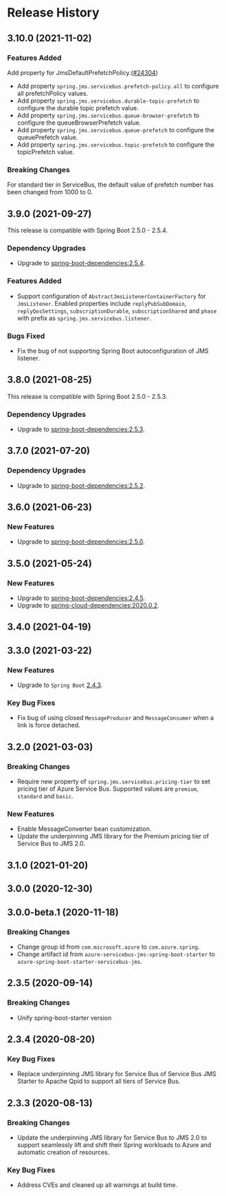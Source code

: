 # Release History

## 3.10.0 (2021-11-02)

### Features Added
Add property for JmsDefaultPrefetchPolicy.([#24304](https://github.com/Azure/azure-sdk-for-java/issues/24304))
- Add property `spring.jms.servicebus.prefetch-policy.all` to configure all prefetchPolicy values.
- Add property `spring.jms.servicebus.durable-topic-prefetch` to configure the durable topic prefetch value.
- Add property `spring.jms.servicebus.queue-browser-prefetch` to configure the queueBrowserPrefetch value.
- Add property `spring.jms.servicebus.queue-prefetch` to configure the queuePrefetch value.
- Add property `spring.jms.servicebus.topic-prefetch` to configure the topicPrefetch value.

### Breaking Changes
For standard tier in ServiceBus, the default value of prefetch number has been changed from 1000 to 0.


## 3.9.0 (2021-09-27)
This release is compatible with Spring Boot 2.5.0 - 2.5.4.
### Dependency Upgrades
- Upgrade to [spring-boot-dependencies:2.5.4](https://repo.maven.apache.org/maven2/org/springframework/boot/spring-boot-dependencies/2.5.4/spring-boot-dependencies-2.5.4.pom).
### Features Added
- Support configuration of `AbstractJmsListenerContainerFactory` for `JmsListener`. Enabled properties include `replyPubSubDomain`, `replyQosSettings`, `subscriptionDurable`, `subscriptionShared` and `phase` with prefix as `spring.jms.servicebus.listener`.
### Bugs Fixed
- Fix the bug of not supporting Spring Boot autoconfiguration of JMS listener.


## 3.8.0 (2021-08-25)
This release is compatible with Spring Boot 2.5.0 - 2.5.3.
### Dependency Upgrades
- Upgrade to [spring-boot-dependencies:2.5.3](https://repo.maven.apache.org/maven2/org/springframework/boot/spring-boot-dependencies/2.5.3/spring-boot-dependencies-2.5.3.pom).

## 3.7.0 (2021-07-20)
### Dependency Upgrades
- Upgrade to [spring-boot-dependencies:2.5.2](https://repo.maven.apache.org/maven2/org/springframework/boot/spring-boot-dependencies/2.5.2/spring-boot-dependencies-2.5.2.pom).

## 3.6.0 (2021-06-23)
### New Features
- Upgrade to [spring-boot-dependencies:2.5.0](https://repo.maven.apache.org/maven2/org/springframework/boot/spring-boot-dependencies/2.5.0/spring-boot-dependencies-2.5.0.pom).


## 3.5.0 (2021-05-24)
### New Features
- Upgrade to [spring-boot-dependencies:2.4.5](https://repo.maven.apache.org/maven2/org/springframework/boot/spring-boot-dependencies/2.4.5/spring-boot-dependencies-2.4.5.pom).
- Upgrade to [spring-cloud-dependencies:2020.0.2](https://repo.maven.apache.org/maven2/org/springframework/cloud/spring-cloud-dependencies/2020.0.2/spring-cloud-dependencies-2020.0.2.pom).



## 3.4.0 (2021-04-19)


## 3.3.0 (2021-03-22)
### New Features
- Upgrade to `Spring Boot` [2.4.3](https://github.com/spring-projects/spring-boot/releases/tag/v2.4.3).
### Key Bug Fixes
- Fix bug of using closed `MessageProducer` and `MessageConsumer` when a link is force detached.

## 3.2.0 (2021-03-03)
### Breaking Changes
- Require new property of `spring.jms.servicebus.pricing-tier` to set pricing tier of Azure Service Bus. Supported values are `premium`, `standard` and `basic`.

### New Features
- Enable MessageConverter bean customization.
- Update the underpinning JMS library for the Premium pricing tier of Service Bus to JMS 2.0.

## 3.1.0 (2021-01-20)


## 3.0.0 (2020-12-30)


## 3.0.0-beta.1 (2020-11-18)
### Breaking Changes
- Change group id from `com.microsoft.azure` to `com.azure.spring`.
- Change artifact id from `azure-servicebus-jms-spring-boot-starter` to `azure-spring-boot-starter-servicebus-jms`.

## 2.3.5 (2020-09-14)
### Breaking Changes
- Unify spring-boot-starter version

## 2.3.4 (2020-08-20)
### Key Bug Fixes
- Replace underpinning JMS library for Service Bus of Service Bus JMS Starter to Apache Qpid to support all tiers of Service Bus.

## 2.3.3 (2020-08-13)

### Breaking Changes 
- Update the underpinning JMS library for Service Bus to JMS 2.0 to support seamlessly lift and shift their Spring workloads to Azure and automatic creation of resources.
 
### Key Bug Fixes
- Address CVEs and cleaned up all warnings at build time. 
